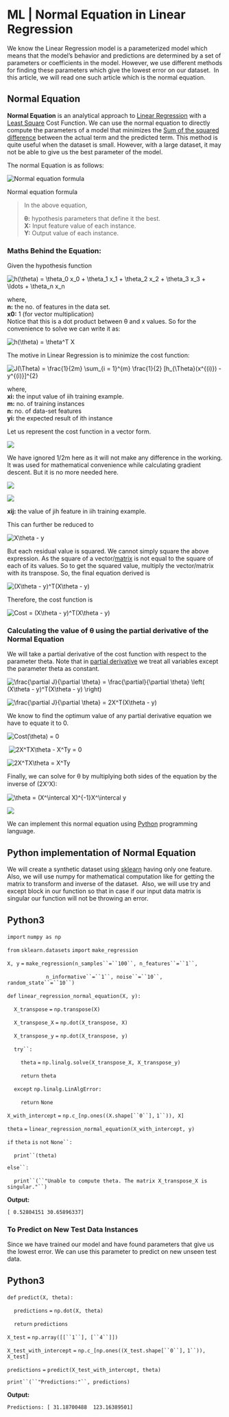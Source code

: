 ﻿# ML | Normal Equation in Linear Regression

We know the Linear Regression model is a parameterized model which means that the model’s behavior and predictions are determined by a set of parameters or coefficients in the model. However, we use different methods for finding these parameters which give the lowest error on our dataset.  In this article, we will read one such article which is the normal equation. 

Normal Equation 
----------------

**Normal Equation** is an analytical approach to [Linear Regression](https://www.geeksforgeeks.org/ml-linear-regression/) with a [Least Square](https://www.geeksforgeeks.org/least-square-regression-line/) Cost Function. We can use the normal equation to directly compute the parameters of a model that minimizes the [Sum of the squared difference](https://www.geeksforgeeks.org/sum-of-squares-of-differences-between-all-pairs-of-an-array/) between the actual term and the predicted term. This method is quite useful when the dataset is small. However, with a large dataset, it may not be able to give us the best parameter of the model. 

The normal Equation is as follows:

![Normal equation formula ](https://media.geeksforgeeks.org/wp-content/uploads/Untitled-drawing-1-10.png)

Normal equation formula 

> In the above equation, 
> 
> **θ:** hypothesis parameters that define it the best.   
> **X:** Input feature value of each instance.   
> **Y:** Output value of each instance. 

### Maths Behind the Equation:

Given the hypothesis function 

![h(\theta) = \theta_0 x_0 + \theta_1 x_1 + \theta_2 x_2 + \theta_3 x_3 + \ldots + \theta_n x_n](https://www.geeksforgeeks.org/wp-content/ql-cache/quicklatex.com-b6587e88fdd9de4602b60ff7041f08f3_l3.png "Rendered by QuickLaTeX.com")

where,   
**n:** the no. of features in the data set.   
**x0:** 1 (for vector multiplication)   
Notice that this is a dot product between θ and x values. So for the convenience to solve we can write it as:

![h(\theta) = \theta^T X](https://www.geeksforgeeks.org/wp-content/ql-cache/quicklatex.com-673b1ae12db1446d3658140f3f498043_l3.png "Rendered by QuickLaTeX.com")

The motive in Linear Regression is to minimize the cost function: 

![J(\Theta) = \frac{1}{2m} \sum_{i = 1}^{m} \frac{1}{2} [h_{\Theta}(x^{(i)}) - y^{(i)}]^{2} ](https://www.geeksforgeeks.org/wp-content/ql-cache/quicklatex.com-964ab765d209f44bdaf2dd3c4a8ed6a7_l3.png "Rendered by QuickLaTeX.com")

  
where,   
**xi:** the input value of iih training example.   
**m:** no. of training instances   
**n:** no. of data-set features   
**yi:** the expected result of ith instance 

Let us represent the cost function in a vector form.

![](https://media.geeksforgeeks.org/wp-content/uploads/3-43.jpg)

We have ignored 1/2m here as it will not make any difference in the working. It was used for mathematical convenience while calculating gradient descent. But it is no more needed here. 

![](https://media.geeksforgeeks.org/wp-content/uploads/5-20.jpg)

![](https://media.geeksforgeeks.org/wp-content/uploads/6-12.jpg)

**xij:** the value of jih feature in iih training example. 

This can further be reduced to 

![X\theta - y       ](https://www.geeksforgeeks.org/wp-content/ql-cache/quicklatex.com-727f499e84fff463f3da409dd1c2d5b3_l3.png "Rendered by QuickLaTeX.com")

But each residual value is squared. We cannot simply square the above expression. As the square of a vector/[matrix](https://www.geeksforgeeks.org/matrix/) is not equal to the square of each of its values. So to get the squared value, multiply the vector/matrix with its transpose. So, the final equation derived is 

![(X\theta - y)^T(X\theta - y)](https://www.geeksforgeeks.org/wp-content/ql-cache/quicklatex.com-f3be30f62f46a281d466c481fca26b3d_l3.png "Rendered by QuickLaTeX.com")

Therefore, the cost function is 

![Cost = (X\theta - y)^T(X\theta - y)](https://www.geeksforgeeks.org/wp-content/ql-cache/quicklatex.com-adfa900cf0aee4368af1050685b4b265_l3.png "Rendered by QuickLaTeX.com")

### Calculating the value of θ using the partial derivative of the Normal Equation

We will take a partial derivative of the cost function with respect to the parameter theta. Note that in [partial derivative](https://www.geeksforgeeks.org/program-derivative-polynomial/) we treat all variables except the parameter theta as constant. 

![\frac{\partial J}{\partial \theta} = \frac{\partial}{\partial \theta} \left( (X\theta - y)^T(X\theta - y) \right)](https://www.geeksforgeeks.org/wp-content/ql-cache/quicklatex.com-48265e521b597311bda7ed87c40ce641_l3.png "Rendered by QuickLaTeX.com")

![\frac{\partial J}{\partial \theta} = 2X^T(X\theta - y)](https://www.geeksforgeeks.org/wp-content/ql-cache/quicklatex.com-227a8741df456be8ad297558b777effd_l3.png "Rendered by QuickLaTeX.com")

We know to find the optimum value of any partial derivative equation we have to equate it to 0. 

![Cost(\theta) = 0](https://www.geeksforgeeks.org/wp-content/ql-cache/quicklatex.com-4ff66171827abba5359c8e704c765a67_l3.png "Rendered by QuickLaTeX.com")

 ![2X^TX\theta - X^Ty = 0](https://www.geeksforgeeks.org/wp-content/ql-cache/quicklatex.com-132a5a569cdbc7f69b4833fb775cfeff_l3.png "Rendered by QuickLaTeX.com")

![2X^TX\theta = X^Ty    ](https://www.geeksforgeeks.org/wp-content/ql-cache/quicklatex.com-a4d7172a0f019b318505adb1a178052d_l3.png "Rendered by QuickLaTeX.com") 

Finally, we can solve for θ by multiplying both sides of the equation by the inverse of (2XᵀX):

![\theta = (X^\intercal X)^{-1}X^\intercal y   ](https://www.geeksforgeeks.org/wp-content/ql-cache/quicklatex.com-e80a469cc75446a519eb2581ce252faf_l3.png "Rendered by QuickLaTeX.com") 

![](https://media.geeksforgeeks.org/wp-content/uploads/Untitled-drawing-1-10.png)

We can implement this normal equation using [Python](https://www.geeksforgeeks.org/python-programming-language/) programming language. 

Python implementation of Normal Equation 
-----------------------------------------

We will create a synthetic dataset using [sklearn](https://www.geeksforgeeks.org/python-create-test-datasets-using-sklearn/) having only one feature. Also, we will use numpy for mathematical computation like for getting the matrix to transform and inverse of the dataset.  Also, we will use try and except block in our function so that in case if our input data matrix is singular our function will not be throwing an error.

Python3
-------

`import` `numpy as np`

`from` `sklearn.datasets` `import` `make_regression`

`X, y` `=` `make_regression(n_samples``=``100``, n_features``=``1``,`

                       `n_informative``=``1``, noise``=``10``, random_state``=``10``)`

`def` `linear_regression_normal_equation(X, y):`

    `X_transpose` `=` `np.transpose(X)`

    `X_transpose_X` `=` `np.dot(X_transpose, X)`

    `X_transpose_y` `=` `np.dot(X_transpose, y)`

    `try``:`

        `theta` `=` `np.linalg.solve(X_transpose_X, X_transpose_y)`

        `return` `theta`

    `except` `np.linalg.LinAlgError:`

        `return` `None`

`X_with_intercept` `=` `np.c_[np.ones((X.shape[``0``],` `1``)), X]`

`theta` `=` `linear_regression_normal_equation(X_with_intercept, y)`

`if` `theta` `is` `not` `None``:`

    `print``(theta)`

`else``:`

    `print``(``"Unable to compute theta. The matrix X_transpose_X is singular."``)`

**Output:**

```
[ 0.52804151 30.65896337]
```


### To Predict on New Test Data Instances

Since we have trained our model and have found parameters that give us the lowest error. We can use this parameter to predict on new unseen test data. 

Python3
-------

`def` `predict(X, theta):`

    `predictions` `=` `np.dot(X, theta)`

    `return` `predictions`

`X_test` `=` `np.array([[``1``], [``4``]])`

`X_test_with_intercept` `=` `np.c_[np.ones((X_test.shape[``0``],` `1``)), X_test]`

`predictions` `=` `predict(X_test_with_intercept, theta)`

`print``(``"Predictions:"``, predictions)`

**Output:**

```
Predictions: [ 31.18700488  123.16389501]
```
